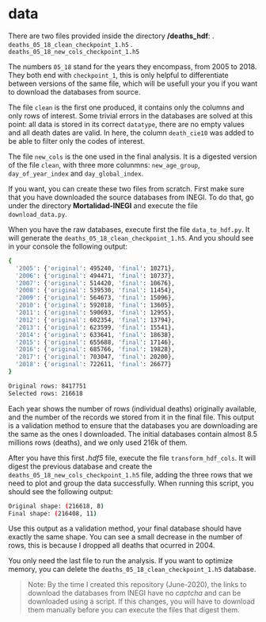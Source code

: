 # data
There are two files provided inside the directory **/deaths_hdf**:
. `deaths_05_18_clean_checkpoint_1.h5`
. `deaths_05_18_new_cols_checkpoint_1.h5`

The numbers `05_18` stand for the years they encompass, from 2005 to 2018. They both end 
with `checkpoint_1`, this is only helpful to differentiate between versions of the same file,
which will be usefull your you if you want to download the databases from source.

The file `clean` is the first one produced, it contains only the columns and
only rows of interest. Some trivial errors in the databases are
solved at this point: all data is stored in its correct `datatype`, 
there are no empty values and all death dates are valid.
In here, the column `death_cie10` was added to be able to filter only the codes of interest.

The file `new_cols` is the one used in the final analysis. 
It is a digested version of the file `clean`, with three more colunmns:
`new_age_group`, `day_of_year_index` and `day_global_index`.

If you want, you can create these two files from scratch. First make sure that you have
downloaded the source databases from INEGI. To do that, go under the directory
**Mortalidad-INEGI** and execute the file `download_data.py`.

When you have the raw databases, execute first the file `data_to_hdf.py`. It will generate the
`deaths_05_18_clean_checkpoint_1.h5`. And you should see in your console the following output:

```bash
{
  '2005': {'original': 495240, 'final': 10271}, 
  '2006': {'original': 494471, 'final': 10737}, 
  '2007': {'original': 514420, 'final': 10676}, 
  '2008': {'original': 539530, 'final': 11454}, 
  '2009': {'original': 564673, 'final': 15096}, 
  '2010': {'original': 592018, 'final': 13605}, 
  '2011': {'original': 590693, 'final': 12955}, 
  '2012': {'original': 602354, 'final': 13794}, 
  '2013': {'original': 623599, 'final': 15541}, 
  '2014': {'original': 633641, 'final': 18638}, 
  '2015': {'original': 655688, 'final': 17146}, 
  '2016': {'original': 685766, 'final': 19828}, 
  '2017': {'original': 703047, 'final': 20200}, 
  '2018': {'original': 722611, 'final': 26677}
}

Original rows: 8417751
Selected rows: 216618
```

Each year shows the number of rows (individual deaths) originally available, and the 
number of the records we stored from it in the final file.
This output is a validation method to ensure that the databases you are downloading are
the same as the ones I downloaded. The initial databases contain almost 8.5 millions rows
(deaths), and we only used 216k of them.

After you have this first *.hdf5* file, execute the file `transform_hdf_cols`.
It will digest the previous database and create the `deaths_05_18_new_cols_checkpoint_1.h5`
file, adding the three rows that we need to plot and group the data successfully.
When running this script, you should see the following output:

```bash
Original shape: (216618, 8)
Final shape: (216408, 11)
```

Use this output as a validation method, your final database should have exactly the same
shape. You can see a small decrease in the number of rows, this is because I dropped all
deaths that ocurred in 2004.

You only need the last file to run the analysis. If you want to optimize memory,
you can delete the `deaths_05_18_clean_checkpoint_1.h5` database.

> Note: By the time I created this repository (June-2020), the links to download the databases from INEGI
have no *captcha* and can be downloaded using a script. If this changes, you will have to
download them manually before you can execute the files that digest them.
